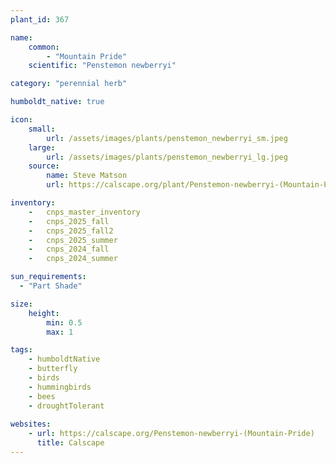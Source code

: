 ```yaml
---
plant_id: 367 

name: 
    common: 
        - "Mountain Pride"  
    scientific: "Penstemon newberryi"  

category: "perennial herb"

humboldt_native: true

icon: 
    small: 
        url: /assets/images/plants/penstemon_newberryi_sm.jpeg 
    large: 
        url: /assets/images/plants/penstemon_newberryi_lg.jpeg 
    source: 
        name: Steve Matson 
        url: https://calscape.org/plant/Penstemon-newberryi-(Mountain-Pride)/gallery

inventory: 
    -   cnps_master_inventory
    -   cnps_2025_fall
    -   cnps_2025_fall2
    -   cnps_2025_summer
    -   cnps_2024_fall
    -   cnps_2024_summer

sun_requirements:
  - "Part Shade"

size:
    height: 
        min: 0.5
        max: 1

tags: 
    - humboldtNative
    - butterfly
    - birds
    - hummingbirds
    - bees
    - droughtTolerant
 
websites: 
    - url: https://calscape.org/Penstemon-newberryi-(Mountain-Pride) 
      title: Calscape
---
```

